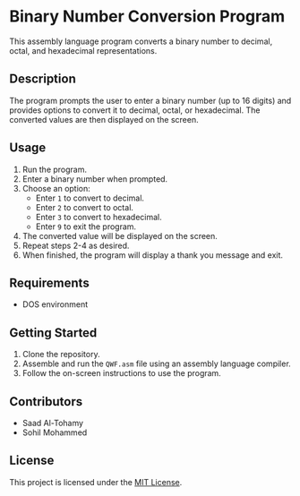 # Binary Number Conversion Program

This assembly language program converts a binary number to decimal, octal, and hexadecimal representations.

## Description

The program prompts the user to enter a binary number (up to 16 digits) and provides options to convert it to decimal, octal, or hexadecimal. The converted values are then displayed on the screen.

## Usage

1. Run the program.
2. Enter a binary number when prompted.
3. Choose an option:
    - Enter `1` to convert to decimal.
    - Enter `2` to convert to octal.
    - Enter `3` to convert to hexadecimal.
    - Enter `9` to exit the program.
4. The converted value will be displayed on the screen.
5. Repeat steps 2-4 as desired.
6. When finished, the program will display a thank you message and exit.

## Requirements

- DOS environment

## Getting Started

1. Clone the repository.
2. Assemble and run the `QWF.asm` file using an assembly language compiler.
3. Follow the on-screen instructions to use the program.

## Contributors

- Saad Al-Tohamy
- Sohil Mohammed

## License

This project is licensed under the [MIT License](LICENSE).